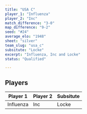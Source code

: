 ```yaml
---
title: "USA C"
player_1: "Influenza"
player_2: "Inc"
match_difference: "3-0"
map_difference: "9-2"
seed: "#24"
average_elo: "1948"
sheet: "silver"
team_slug: "usa_c"
subsitute: "Locke"
excerpt: "Influenza, Inc and Locke"
status: "Qualified"

---
```

## Players

| Player 1 | Player 2 | Subsitute |
| -- | -- | -- |
| Influenza | Inc | Locke |
